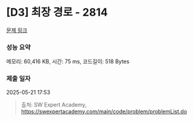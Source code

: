 # [D3] 최장 경로 - 2814 

[문제 링크](https://swexpertacademy.com/main/code/problem/problemDetail.do?contestProbId=AV7GOPPaAeMDFAXB) 

### 성능 요약

메모리: 60,416 KB, 시간: 75 ms, 코드길이: 518 Bytes

### 제출 일자

2025-05-21 17:53



> 출처: SW Expert Academy, https://swexpertacademy.com/main/code/problem/problemList.do